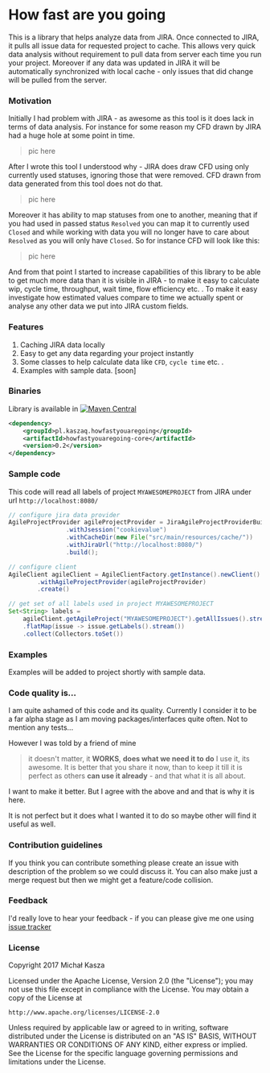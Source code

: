 # How fast are you going #
This is a library that helps analyze data from JIRA. Once connected to JIRA, it pulls all issue data for requested project to cache. This allows very quick data analysis without requirement to pull data from server each time you run your project. Moreover if any data was updated in JIRA it will be automatically synchronized with local cache - only issues that did change will be pulled from the server.

### Motivation
Initially I had problem with JIRA - as awesome as this tool is it does lack in terms of data analysis. For instance for some reason my CFD drawn by JIRA had a huge hole at some point in time.
> pic here

After I wrote this tool I understood why - JIRA does draw CFD using only currently used statuses, ignoring those that were removed. CFD drawn from data generated from this tool does not do that.
> pic here

Moreover it has ability to map statuses from one to another, meaning that if you had used in passed status `Resolved` you can map it to currently used `Closed` and while working with data you will no longer have to care about `Resolved` as you will only have `Closed`. So for instance CFD will look like this:
> pic here

And from that point I started to increase capabilities of this library to be able to get much more data than it is visible in JIRA - to make it easy to calculate wip, cycle time, throughput, wait time, flow efficiency etc. . To make it easy investigate how estimated values compare to time we actually spent or analyse any other data we put into JIRA custom fields.

### Features
1. Caching JIRA data locally
2. Easy to get any data regarding your project instantly
3. Some classes to help calculate data like `CFD`, `cycle time` etc. .
4. Examples with sample data. [soon]

### Binaries
Library is available in [![Maven Central](https://maven-badges.herokuapp.com/maven-central/pl.kaszaq.howfastyouaregoing/howfastyouaregoing-core/badge.svg)](https://maven-badges.herokuapp.com/maven-central/pl.kaszaq.howfastyouaregoing/howfastyouaregoing-core)

```xml
<dependency>
    <groupId>pl.kaszaq.howfastyouaregoing</groupId>
    <artifactId>howfastyouaregoing-core</artifactId>
    <version>0.2</version>
</dependency>
```


### Sample code
This code will read all labels of project `MYAWESOMEPROJECT` from JIRA under url `http://localhost:8080/`
```java
// configure jira data provider
AgileProjectProvider agileProjectProvider = JiraAgileProjectProviderBuilderFactory
                .withJsession("cookievalue")
                .withCacheDir(new File("src/main/resources/cache/"))
                .withJiraUrl("http://localhost:8080/")
                .build();

// configure client
AgileClient agileClient = AgileClientFactory.getInstance().newClient()
        .withAgileProjectProvider(agileProjectProvider)
        .create()

// get set of all labels used in project MYAWESOMEPROJECT
Set<String> labels = 
	agileClient.getAgileProject("MYAWESOMEPROJECT").getAllIssues().stream()
	.flatMap(issue -> issue.getLabels().stream())
	.collect(Collectors.toSet())
```

### Examples

Examples will be added to project shortly with sample data.

### Code quality is...
I am quite ashamed of this code and its quality. Currently I consider it to be a far alpha stage as I am moving packages/interfaces quite often. Not to mention any tests...

However I was told by a friend of mine
> it doesn't matter, it **WORKS**, **does what we need it to do** I use it, its awesome. It is better that you share it now, than to keep it till it is perfect as others **can use it already** - and that what it is all about.

I want to make it better. But I agree with the above and and that is why it is here.
 
It is not perfect but it does what I wanted it to do so maybe other will find it useful as well.

### Contribution guidelines ###
If you think you can contribute something please create an issue with description of the problem so we could discuss it. You can also make just a merge request but then we might get a feature/code collision.

### Feedback

I'd really love to hear your feedback - if you can please give me one using [issue tracker](https://bitbucket.org/kaszaq/how-fast-are-you-going/issues)

### License
Copyright 2017 Michał Kasza

Licensed under the Apache License, Version 2.0 (the "License");
you may not use this file except in compliance with the License.
You may obtain a copy of the License at

    http://www.apache.org/licenses/LICENSE-2.0

Unless required by applicable law or agreed to in writing, software
distributed under the License is distributed on an "AS IS" BASIS,
WITHOUT WARRANTIES OR CONDITIONS OF ANY KIND, either express or implied.
See the License for the specific language governing permissions and
limitations under the License.
